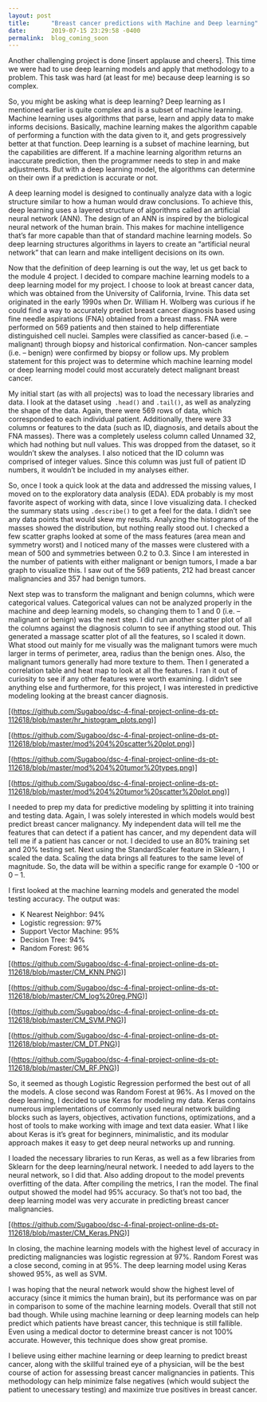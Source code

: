 ```yaml
---
layout: post
title:      "Breast cancer predictions with Machine and Deep learning"
date:       2019-07-15 23:29:58 -0400
permalink:  blog_coming_soon
---
```



Another challenging project is done [insert applause and cheers].  This time we were had to use deep learning models and apply that methodology to a problem.  This task was hard (at least for me) because deep learning is so complex.  

So, you might be asking what is deep learning?  Deep learning as I mentioned earlier is quite complex and is a subset of machine learning.  Machine learning uses algorithms that parse, learn and apply data to make informs decisions.   Basically, machine learning makes the algorithm capable of performing a function with the data given to it, and gets progressively better at that function.  Deep learning is a subset of machine learning, but the capabilities are different.  If a machine learning algorithm returns an inaccurate prediction, then the programmer needs to step in and make adjustments. But with a deep learning model, the algorithms can determine on their own if a prediction is accurate or not.

A deep learning model is designed to continually analyze data with a logic structure similar to how a human would draw conclusions. To achieve this, deep learning uses a layered structure of algorithms called an artificial neural network (ANN). The design of an ANN is inspired by the biological neural network of the human brain. This makes for machine intelligence that’s far more capable than that of standard machine learning models.  So deep learning structures algorithms in layers to create an “artificial neural network” that can learn and make intelligent decisions on its own.

Now that the definition of deep learning is out the way, let us get back to the module 4 project.  I decided to compare machine learning models to a deep learning model for my project.  I choose to look at breast cancer data, which was obtained from the University of California, Irvine.  This data set originated in the early 1990s when Dr. William H. Wolberg was curious if he could find a way to accurately predict breast cancer diagnosis based using fine needle aspirations (FNA) obtained from a breast mass.  FNA were performed on 569 patients and then stained to help differentiate distinguished cell nuclei.  Samples were classified as cancer-based (i.e. – malignant) through biopsy and historical confirmation. Non-cancer samples (i.e. – benign) were confirmed by biopsy or follow ups.  My problem statement for this project was to determine which machine learning model or deep learning model could most accurately detect malignant breast cancer.

My initial start (as with all projects) was to load the necessary libraries and data.  I look at the dataset using` .head()` and `.tail()`, as well as analyzing the shape of the data.  Again, there were 569 rows of data, which corresponded to each individual patient.  Additionally, there were 33 columns or features to the data (such as ID, diagnosis, and details about the FNA masses).  There was a completely useless column called Unnamed 32, which had nothing but null values.  This was dropped from the dataset, so it wouldn’t skew the analyses.  I also noticed that the ID column was comprised of integer values.  Since this column was just full of patient ID numbers, it wouldn’t be included in my analyses either.

So, once I took a quick look at the data and addressed the missing values, I moved on to the exploratory data analysis (EDA).  EDA probably is my most favorite aspect of working with data, since I love visualizing data.  I checked the summary stats using `.describe()` to get a feel for the data.  I didn’t see any data points that would skew my results.  Analyzing the histograms of the masses showed the distribution, but nothing really stood out.  I checked a few scatter graphs looked at some of the mass features (area mean and symmetry worst) and I noticed many of the masses were clustered with a mean of 500 and symmetries between 0.2 to 0.3.  Since I am interested in the number of patients with either malignant or benign tumors, I made a bar graph to visualize this.  I saw out of the 569 patients, 212 had breast cancer malignancies and 357 had benign tumors.  

Next step was to transform the malignant and benign columns, which were categorical values.  Categorical values can not be analyzed properly in the machine and deep learning models, so changing them to 1 and 0 (i.e. – malignant or benign) was the next step.  I did run another scatter plot of all the columns against the diagnosis column to see if anything stood out.  This generated a massage scatter plot of all the features, so I scaled it down.  What stood out mainly for me visually was the malignant tumors were much larger in terms of perimeter, area, radius than the benign ones.  Also, the malignant tumors generally had more texture to them.  Then I generated a correlation table and heat map to look at all the features.  I ran it out of curiosity to see if any other features were worth examining.  I didn’t see anything else and furthermore, for this project, I was interested in predictive modeling looking at the breast cancer diagnosis.    

[(https://github.com/Sugaboo/dsc-4-final-project-online-ds-pt-112618/blob/master/hr_histogram_plots.png)]

[(https://github.com/Sugaboo/dsc-4-final-project-online-ds-pt-112618/blob/master/mod%204%20scatter%20plot.png)]

[(https://github.com/Sugaboo/dsc-4-final-project-online-ds-pt-112618/blob/master/mod%204%20tumor%20types.png)]

[(https://github.com/Sugaboo/dsc-4-final-project-online-ds-pt-112618/blob/master/mod%204%20tumor%20scatter%20plot.png)]


I needed to prep my data for predictive modeling by splitting it into training and testing data.  Again, I was solely interested in which models would best predict breast cancer malignancy.  My independent data will tell me the features that can detect if a patient has cancer, and my dependent data will tell me if a patient has cancer or not.  I decided to use an 80% training set and 20% testing set. Next using the StandardScaler feature in Sklearn, I scaled the data.  Scaling the data brings all features to the same level of magnitude.  So, the data will be within a specific range for example 0 -100 or 0 – 1.  

I first looked at the machine learning models and generated the model testing accuracy.  The output was: 

* K Nearest Neighbor: 94%
* Logistic regression: 97%
* Support Vector Machine: 95%
* Decision Tree: 94% 
* Random Forest: 96%

[(https://github.com/Sugaboo/dsc-4-final-project-online-ds-pt-112618/blob/master/CM_KNN.PNG)]

[(https://github.com/Sugaboo/dsc-4-final-project-online-ds-pt-112618/blob/master/CM_log%20reg.PNG)]

[(https://github.com/Sugaboo/dsc-4-final-project-online-ds-pt-112618/blob/master/CM_SVM.PNG)]

[(https://github.com/Sugaboo/dsc-4-final-project-online-ds-pt-112618/blob/master/CM_DT.PNG)]

[(https://github.com/Sugaboo/dsc-4-final-project-online-ds-pt-112618/blob/master/CM_RF.PNG)]

So, it seemed as though Logistic Regression performed the best out of all the models.  A close second was Random Forest at 96%.  As I moved on the deep learning, I decided to use Keras for modeling my data.  Keras contains numerous implementations of commonly used neural network building blocks such as layers, objectives, activation functions, optimizations, and a host of tools to make working with image and text data easier.  What I like about Keras is it’s great for beginners, minimalistic, and its modular approach makes it easy to get deep neural networks up and running.  

I loaded the necessary libraries to run Keras, as well as a few libraries from Sklearn for the deep learning/neural network.  I needed to add layers to the neural network, so I did that.  Also adding dropout to the model prevents overfitting of the data.  After compiling the metrics, I ran the model.  The final output showed the model had 95% accuracy.  So that’s not too bad, the deep learning model was very accurate in predicting breast cancer malignancies.  

[(https://github.com/Sugaboo/dsc-4-final-project-online-ds-pt-112618/blob/master/CM_Keras.PNG)]

In closing, the machine learning models with the highest level of accuracy in predicting malignancies was logistic regression at 97%.  Random Forest was a close second, coming in at 95%. The deep learning model using Keras showed 95%, as well as SVM.

I was hoping that the neural network would show the highest level of accuracy (since it mimics the human brain), but its performance was on par in comparison to some of the machine learning models.  Overall that still not bad though.  While using machine learning or deep learning models can help predict which patients have breast cancer, this technique is still fallible.  Even using a medical doctor to determine breast cancer is not 100% accurate.  However, this technique does show great promise.  

I believe using either machine learning or deep learning to predict breast cancer, along with the skillful trained eye of a physician, will be the best course of action for assessing breast cancer malignancies in patients. This methodology can help minimize false negatives (which would subject the patient to unecessary testing) and maximize true positives in breast cancer.  

